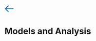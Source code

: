 [<img src="https://github.com/ryayoung/ryayoung/blob/main/Buttons/edited-sf-symbols/arrow.left.svg" height="30"/>](../README.md)

# Models and Analysis
